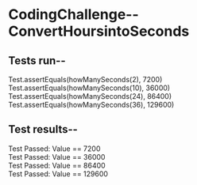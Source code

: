 # CodingChallenge--ConvertHoursintoSeconds

## Tests run--

Test.assertEquals(howManySeconds(2), 7200)\
Test.assertEquals(howManySeconds(10), 36000)\
Test.assertEquals(howManySeconds(24), 86400)\
Test.assertEquals(howManySeconds(36), 129600)

## Test results--

Test Passed: Value == 7200\
Test Passed: Value == 36000\
Test Passed: Value == 86400\
Test Passed: Value == 129600